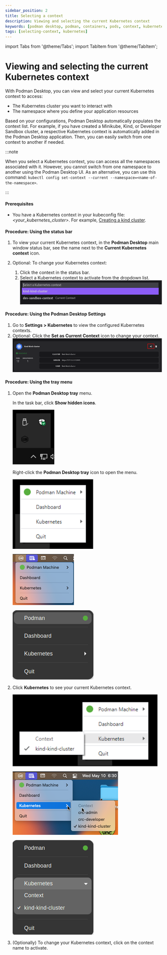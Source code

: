 ```yaml
---
sidebar_position: 2
title: Selecting a context
description: Viewing and selecting the current Kubernetes context
keywords: [podman desktop, podman, containers, pods, context, kubernetes]
tags: [selecting-context, kubernetes]
---
```


import Tabs from '@theme/Tabs';
import TabItem from '@theme/TabItem';

# Viewing and selecting the current Kubernetes context

With Podman Desktop, you can view and select your current Kubernetes context to access:

- The Kubernetes cluster you want to interact with
- The namespace where you define your application resources

Based on your configurations, Podman Desktop automatically populates the context list. For example, if you have created a Minikube, Kind, or Developer Sandbox cluster, a respective Kubernetes context is automatically added in the Podman Desktop application. Then, you can easily switch from one context to another if needed.

:::note

When you select a Kubernetes context, you can access all the namespaces associated with it. However, you cannot switch from one namespace to another using the Podman Desktop UI. As an alternative, you can use this command: `kubectl config set-context --current --namespace=<name-of-the-namespace>`.

:::

#### Prerequisites

- You have a Kubernetes context in your kubeconfig file: _&lt;your_kubernetes_cluster&gt;_.
  For example, [Creating a kind cluster](/docs/kind/creating-a-kind-cluster).

#### Procedure: Using the status bar

1. To view your current Kubernetes context, in the **Podman Desktop** main window status bar, see the name next to the **Current Kubernetes context** icon.

2. Optional: To change your Kubernetes context:
   1. Click the context in the status bar.
   2. Select a Kubernetes context to activate from the dropdown list.
      ![selecting a context from dropdown](img/selecting-context-from-dropdown.png)

#### Procedure: Using the Podman Desktop Settings

1. Go to **Settings > Kubernetes** to view the configured Kubernetes contexts.
1. Optional: Click the **Set as Current Context** icon to change your context.
   ![selecting a context](img/selecting-context.png)

#### Procedure: Using the tray menu

1. Open the **Podman Desktop tray** menu.

   <Tabs groupId="operating-systems">
   <TabItem value="win" label="Windows">

   In the task bar, click **Show hidden icons**.

   ![Podman Desktop tray](img/tray-icon-on-windows-10.png)

   Right-click the **Podman Desktop tray** icon to open the menu.

   ![Podman Desktop tray](img/tray-main-menu-on-windows-10.png)

   </TabItem>
   <TabItem value="mac" label="macOS">

   ![Podman Desktop tray](img/tray-main-menu-on-macos.png)

   </TabItem>
   <TabItem value="linux" label="Linux">

   ![Podman Desktop tray](img/tray-main-menu-on-linux.png)

   </TabItem>

   </Tabs>

1. Click **Kubernetes** to see your current Kubernetes context.

   <Tabs groupId="operating-systems">
   <TabItem value="win" label="Windows">

   ![Podman Desktop tray](img/tray-kubernetes-on-windows-10.png)

   </TabItem>
   <TabItem value="mac" label="macOS">

   ![Podman Desktop tray](img/tray-kubernetes-on-macos.png)

   </TabItem>
   <TabItem value="linux" label="Linux">

   ![Podman Desktop tray](img/tray-kubernetes-on-linux.png)

   </TabItem>

   </Tabs>

1. (Optionally) To change your Kubernetes context, click on the context name to activate.
